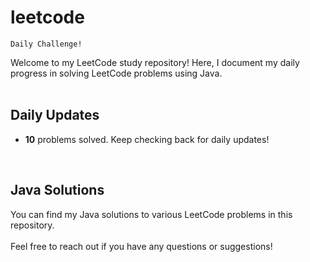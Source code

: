 # leetcode

```
Daily Challenge!
```
Welcome to my LeetCode study repository! Here, I document my daily progress in solving LeetCode problems using Java. <br>
 <br>
## Daily Updates
- <b>10</b> problems solved. Keep checking back for daily updates! <br>
 <br>
 
## Java Solutions

You can find my Java solutions to various LeetCode problems in this repository.<br>
 <br>
Feel free to reach out if you have any questions or suggestions! <br>

